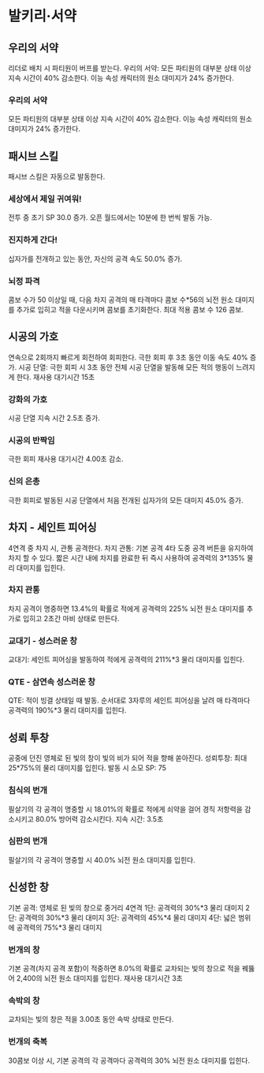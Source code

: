 # 발키리·서약

## 우리의 서약

리더로 배치 시 파티원이 버프를 받는다.
우리의 서약: 모든 파티원의 대부분 상태 이상 지속 시간이 40% 감소한다. 이능 속성 캐릭터의 원소 대미지가 24% 증가한다.

### 우리의 서약

모든 파티원의 대부분 상태 이상 지속 시간이 40% 감소한다. 이능 속성 캐릭터의 원소 대미지가 24% 증가한다.

## 패시브 스킬

패시브 스킬은 자동으로 발동한다.

### 세상에서 제일 귀여워!

전투 중 초기 SP 30.0 증가. 오픈 월드에서는 10분에 한 번씩 발동 가능.

### 진지하게 간다!

십자가를 전개하고 있는 동안, 자신의 공격 속도 50.0% 증가.

### 뇌정 파격

콤보 수가 50 이상일 때, 다음 차지 공격의 매 타격마다 콤보 수\*56의 뇌전 원소 대미지를 추가로 입히고 적을 다운시키며 콤보를 초기화한다. 최대 적용 콤보 수 126 콤보.

## 시공의 가호

연속으로 2회까지 빠르게 회전하여 회피한다.
극한 회피 후 3초 동안 이동 속도 40% 증가.
시공 단열: 극한 회피 시 3초 동안 전체 시공 단열을 발동해 모든 적의 행동이 느려지게 한다. 재사용 대기시간 15초

### 강화의 가호

시공 단열 지속 시간 2.5초 증가.

### 시공의 반짝임

극한 회피 재사용 대기시간 4.00초 감소.

### 신의 은총

극한 회피로 발동된 시공 단열에서 처음 전개된 십자가의 모든 대미지 45.0% 증가.

## 차지 - 세인트 피어싱

4연격 중 차지 시, 관통 공격한다.
차지 관통: 기본 공격 4타 도중 공격 버튼을 유지하여 차지 할 수 있다. 짧은 시간 내에 차지를 완료한 뒤 즉시 사용하여 공격력의 3\*135% 물리 대미지를 입힌다.

### 차지 관통

차지 공격이 명중하면 13.4%의 확률로 적에게 공격력의 225% 뇌전 원소 대미지를 추가로 입히고 2초간 마비 상태로 만든다.

### 교대기 - 성스러운 창

교대기: 세인트 피어싱을 발동하여 적에게 공격력의 211%\*3 물리 대미지를 입힌다.

### QTE - 삼연속 성스러운 창

QTE: 적이 빙결 상태일 때 발동. 순서대로 3자루의 세인트 피어싱을 날려 매 타격마다 공격력의 190%\*3 물리 대미지를 입힌다.

## 성뢰 투창

공중에 던진 영체로 된 빛의 창이 빛의 비가 되어 적을 향해 쏟아진다.
성뢰투창: 최대 25\*75%의 물리 대미지를 입힌다.
발동 시 소모 SP: 75

### 침식의 번개

필살기의 각 공격이 명중할 시 18.01%의 확률로 적에게 쇠약을 걸어 경직 저항력을 감소시키고 80.0% 방어력 감소시킨다. 지속 시간: 3.5초

### 심판의 번개

필살기의 각 공격이 명중할 시 40.0% 뇌전 원소 대미지를 입힌다.

## 신성한 창

기본 공격: 영체로 된 빛의 창으로 중거리 4연격
1단: 공격력의 30%\*3 물리 대미지
2단: 공격력의 30%\*3 물리 대미지
3단: 공격력의 45%\*4 물리 대미지
4단: 넓은 범위에 공격력의 75%\*3 물리 대미지

### 번개의 창

기본 공격(차지 공격 포함)이 적중하면 8.0%의 확률로 교차되는 빛의 창으로 적을 꿰뚫어 2,400의 뇌전 원소 대미지를 입힌다. 재사용 대기시간 3초

### 속박의 창

교차되는 빛의 창은 적을 3.00초 동안 속박 상태로 만든다.

### 번개의 축복

30콤보 이상 시, 기본 공격의 각 공격마다 공격력의 30% 뇌전 원소 대미지를 입힌다.
